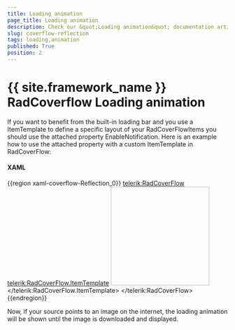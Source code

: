 ```yaml
---
title: Loading animation
page_title: Loading animation
description: Check our &quot;Loading animation&quot; documentation article for the RadCoverflow {{ site.framework_name }} control.
slug: coverflow-reflection
tags: loading,animation
published: True
position: 2
---
```


# {{ site.framework_name }} RadCoverflow Loading animation

If you want to benefit from the built-in loading bar and you use a ItemTemplate to define a specific layout of your RadCoverFlowItems you should use the attached property EnableNotification. Here is an example how to use the attached property with a custom ItemTemplate in RadCoverFlow:

#### __XAML__

{{region xaml-coverflow-Reflection_0}}
	<telerik:RadCoverFlow>
		<telerik:RadCoverFlow.ItemTemplate>
			<DataTemplate>
				 <Image Source="{Binding}" Width="225" Height="225" Stretch="None" telerik:RadCoverFlow.EnableLoadNotification="True" />
			</DataTemplate>
		</telerik:RadCoverFlow.ItemTemplate>
	</telerik:RadCoverFlow>
{{endregion}}

Now, if your source points to an image on the internet, the loading animation will be shown until the image is downloaded and displayed.
